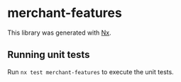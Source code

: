 # merchant-features

This library was generated with [Nx](https://nx.dev).

## Running unit tests

Run `nx test merchant-features` to execute the unit tests.
